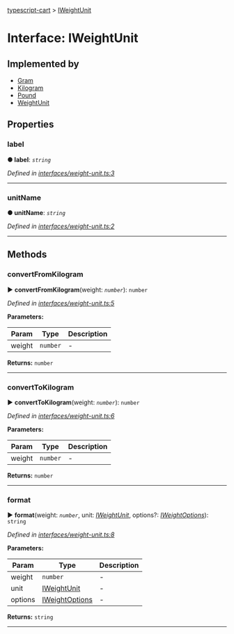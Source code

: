 [typescript-cart](../README.md) > [IWeightUnit](../interfaces/iweightunit.md)



# Interface: IWeightUnit

## Implemented by

* [Gram](../classes/gram.md)
* [Kilogram](../classes/kilogram.md)
* [Pound](../classes/pound.md)
* [WeightUnit](../classes/weightunit.md)


## Properties
<a id="label"></a>

###  label

**●  label**:  *`string`* 

*Defined in [interfaces/weight-unit.ts:3](https://github.com/FlareMind/typescript-cart/blob/1125687/src/interfaces/weight-unit.ts#L3)*





___

<a id="unitname"></a>

###  unitName

**●  unitName**:  *`string`* 

*Defined in [interfaces/weight-unit.ts:2](https://github.com/FlareMind/typescript-cart/blob/1125687/src/interfaces/weight-unit.ts#L2)*





___


## Methods
<a id="convertfromkilogram"></a>

###  convertFromKilogram

► **convertFromKilogram**(weight: *`number`*): `number`



*Defined in [interfaces/weight-unit.ts:5](https://github.com/FlareMind/typescript-cart/blob/1125687/src/interfaces/weight-unit.ts#L5)*



**Parameters:**

| Param | Type | Description |
| ------ | ------ | ------ |
| weight | `number`   |  - |





**Returns:** `number`





___

<a id="converttokilogram"></a>

###  convertToKilogram

► **convertToKilogram**(weight: *`number`*): `number`



*Defined in [interfaces/weight-unit.ts:6](https://github.com/FlareMind/typescript-cart/blob/1125687/src/interfaces/weight-unit.ts#L6)*



**Parameters:**

| Param | Type | Description |
| ------ | ------ | ------ |
| weight | `number`   |  - |





**Returns:** `number`





___

<a id="format"></a>

###  format

► **format**(weight: *`number`*, unit: *[IWeightUnit](iweightunit.md)*, options?: *[IWeightOptions](iweightoptions.md)*): `string`



*Defined in [interfaces/weight-unit.ts:8](https://github.com/FlareMind/typescript-cart/blob/1125687/src/interfaces/weight-unit.ts#L8)*



**Parameters:**

| Param | Type | Description |
| ------ | ------ | ------ |
| weight | `number`   |  - |
| unit | [IWeightUnit](iweightunit.md)   |  - |
| options | [IWeightOptions](iweightoptions.md)   |  - |





**Returns:** `string`





___


